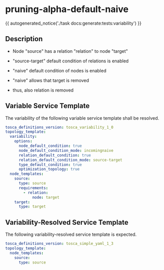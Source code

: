 # pruning-alpha-default-naive

{{ autogenerated_notice('./task docs:generate:tests:variability') }}

## Description

- Node "source" has a relation "relation" to node "target"
- "source-target" default condition of relations is enabled
- "naive" default condition of nodes is enabled

- "naive" allows that target is removed
- thus, also relation is removed


## Variable Service Template

The variability of the following variable service template shall be resolved.

```yaml linenums="1"
tosca_definitions_version: tosca_variability_1_0
topology_template:
  variability:
    options:
      node_default_condition: true
      node_default_condition_mode: incomingnaive
      relation_default_condition: true
      relation_default_condition_mode: source-target
      type_default_condition: true
      optimization_topology: true
  node_templates:
    source:
      type: source
      requirements:
        - relation:
            node: target
    target:
      type: target
```




## Variability-Resolved Service Template

The following variability-resolved service template is expected.

```yaml linenums="1"
tosca_definitions_version: tosca_simple_yaml_1_3
topology_template:
  node_templates:
    source:
      type: source
```

